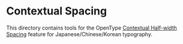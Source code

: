 # Contextual Spacing

This directory contains tools for
the OpenType [Contextual Half-width Spacing] feature
for Japanese/Chinese/Korean typography.

[Contextual Half-width Spacing]: https://docs.microsoft.com/en-us/typography/opentype/spec/features_ae#tag-chws
